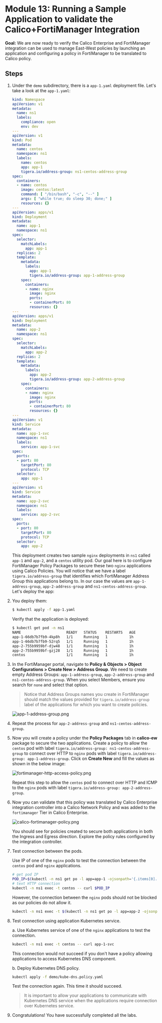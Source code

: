 # Module 13: Running a Sample Application to validate the Calico+FortiManager Integration

**Goal:** We are now ready to verify the Calico Enterprise and FortiManager integration can be used to manage East-West policies by launching an application and configuring a policy in FortiManager to be translated to Calico policy.

## Steps

1. Under the `demo` subdirectory, there is a `app-1.yaml` deployment file. Let's take a look at the `app-1.yaml`:

    ```yaml
    kind: Namespace
    apiVersion: v1
    metadata:
      name: ns1
      labels:
        compliance: open
        env: dev
    ---
    apiVersion: v1
    kind: Pod
    metadata:
      name: centos
      namespace: ns1
      labels:
        name: centos
        app: app-1
        tigera.io/address-group: ns1-centos-address-group
    spec:
      containers:
      - name: centos
        image: centos:latest
        command: [ "/bin/bash", "-c", "--" ]
        args: [ "while true; do sleep 30; done;" ]
        resources: {}
    ---
    apiVersion: apps/v1
    kind: Deployment
    metadata:
      name: app-1
      namespace: ns1
    spec:
      selector:
        matchLabels:
          app: app-1
      replicas: 2
      template:
        metadata:
          labels:
            app: app-1
            tigera.io/address-group: app-1-address-group
        spec:
          containers:
          - name: nginx
            image: nginx
            ports:
            - containerPort: 80
            resources: {}
    ---
    apiVersion: apps/v1
    kind: Deployment
    metadata:
      name: app-2
      namespace: ns1
    spec:
      selector:
        matchLabels:
          app: app-2
      replicas: 2
      template:
        metadata:
          labels:
            app: app-2
            tigera.io/address-group: app-2-address-group
        spec:
          containers:
          - name: nginx
            image: nginx
            ports:
            - containerPort: 80
            resources: {}
    ---
    apiVersion: v1
    kind: Service
    metadata:
      name: app-1-svc
      namespace: ns1
      labels:
        service: app-1-svc
    spec:
      ports:
      - port: 80
        targetPort: 80
        protocol: TCP
      selector:
        app: app-1
    ---
    apiVersion: v1
    kind: Service
    metadata:
      name: app-2-svc
      namespace: ns1
      labels:
        service: app-2-svc
    spec:
      ports:
      - port: 80
        targetPort: 80
        protocol: TCP
      selector:
        app: app-2
    ```

    This deployment creates two sample `nginx` deployments in `ns1` called `app-1` and `app-2`, and a `centos` utility pod. Our goal here is to configure FortiManager Policy Packages to secure these two `nginx` applications using Calico Policies. You will notice that we have a label `tigera.io/address-group` that identifies which FortiManager Address Group this applications belong to. In our case the values are `app-1-address-group`, `app-2-address-group` and `ns1-centos-address-group`. Let's deploy the app:

2. You deploy them:

    ```bash
    $ kubectl apply -f app-1.yaml
    ```

    Verify that the  application is deployed:

    ```bash
    $ kubectl get pod -n ns1
    NAME                     READY   STATUS    RESTARTS   AGE
    app-1-66db7b7fb9-4kp8h   1/1     Running   1          1h
    app-1-66db7b7fb9-52rq5   1/1     Running   1          1h
    app-2-755b9959bf-djw48   1/1     Running   1          1h
    app-2-755b9959bf-gzj28   1/1     Running   1          1h
    centos                   1/1     Running   1          1h
    ```

3. In the FortiManager portal, navigate to **Policy & Objects > Object Configurations > Create New > Address Group**. We need to create empty Address Groups: `app-1-address-group`, `app-2-address-group` and `ns1-centos-address-group`. When you select Members, ensure you search for `none` and select that option.

    >Notice that Address Groups names you create in FortiManager should match the values provided for `tigera.io/address-group` label of the applications for which you want to create policies.

    ![app-1-address-group.png](../img/app-1-address-group.png)

4. Repeat the process for `app-2-address-group` and `ns1-centos-address-group`.

5. Now you will create a policy under the **Policy Packages**  tab in **calico-ew** package to secure the two applications. Create a policy to allow the `centos` pod with label `tigera.io/address-group: ns1-centos-address-group` to connect over HTTP to `nginx` pods with label `tigera.io/address-group: app-1-address-group`. Click on **Create New** and fill the values as shown in the below image:

    ![fortimanager-http-access-policy.png](../img/fortimanager-http-access-policy.png)

    Repeat this step to allow the `centos` pod to connect over HTTP and ICMP to the `nginx` pods with label `tigera.io/address-group: app-2-address-group`.

6. Now you can validate that this policy was translated by Calico Enterprise integration controller into a Calico Network Policy and was added to the `fortimanager` Tier in Calico Enterprise.

    ![calico-fortimanager-policy.png](../img/calico-fortimanager-policy.png)

    You should see for policies created to secure both applications in both the Ingress and Egress direction. Explore the policy rules configured by the integration controller.

7. Test connection between the pods.

    Use IP of one of the `nginx` pods to test the connection between the `centos` pod and `nginx` applications.

    ```bash
    # get pod IP
    POD_IP=$(kubectl -n ns1 get po -l app=app-1 -ojsonpath='{.items[0].status.podIP}')
    # text HTTP connection
    kubectl -n ns1 exec -t centos -- curl $POD_IP
    ```

    However, the connection between the `nginx` pods should not be blocked as our policies do not allow it.

    ```bash
    kubectl -n ns1 exec -t $(kubectl -n ns1 get po -l app=app-2 -ojsonpath='{.items[0].metadata.name}') -- curl $POD_IP
    ```

8. Test connection using application Kubernetes service.

    a. Use Kubernetes service of one of the `nginx` applications to test the connection.

    ```bash
    kubectl -n ns1 exec -t centos -- curl app-1-svc
    ```

    This connection would not succeed if you don't have a policy allowing applications to access Kubernetes DNS component.

    b. Deploy Kubernetes DNS policy.

    ```bash
    kubectl apply -f demo/kube-dns.policy.yaml
    ```

    Test the connection again. This time it should succeed.

    >It is important to allow your applications to communicate with Kubernetes DNS service when the applications require connection over Kubernetes service.

9. Congratulations! You have successfully completed all the labs.
